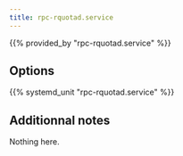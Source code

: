 ```yaml
---
title: rpc-rquotad.service
---
```


{{% provided_by "rpc-rquotad.service" %}}

## Options

{{% systemd_unit "rpc-rquotad.service" %}}

## Additionnal notes

Nothing here.